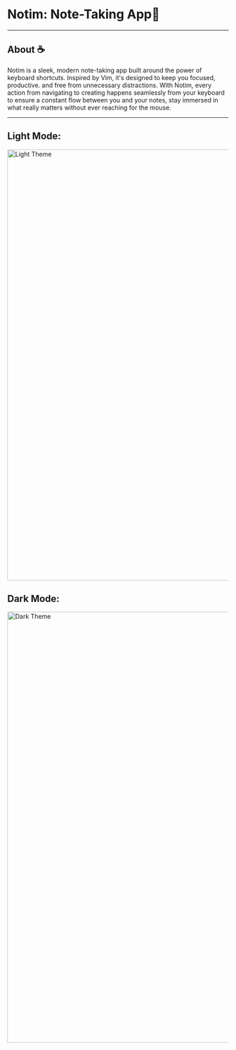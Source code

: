 # Notim: Note-Taking App📝
---

## About ☕
Notim is a sleek, modern note-taking app built around the power of keyboard shortcuts. Inspired by Vim, it's designed to keep you focused, productive. and free from unnecessary distractions. With Notim, every action from navigating to creating happens seamlessly from your keyboard to ensure a constant flow between you and your notes, stay immersed in what really matters without ever reaching for the mouse.

---

## Light Mode:
<img width="1512" height="982" alt="Light Theme" src="https://github.com/user-attachments/assets/42c27984-989b-4bd3-a8b2-ea4da83e3934" />

## Dark Mode:
<img width="1512" height="982" alt="Dark Theme" src="https://github.com/user-attachments/assets/09c6f2f7-688a-46a3-83a4-558fdf2ecc0e" />
